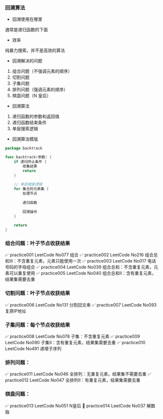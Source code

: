 ### 回溯算法

* 回溯使用在哪里

通常是递归函数的下面


* 效率

纯暴力搜索，并不是高效的算法


* 回溯解决的问题

1. 组合问题（不强调元素的顺序）
2. 切割问题
3. 子集问题
4. 排列问题（强调元素的顺序）
5. 棋盘问题（N 皇后）


* 回溯算法

1. 递归函数的参数和返回值
2. 递归函数结束条件
3. 单层搜索逻辑


* 回溯算法模版

```go
package backtrack

func backtrack(参数) {
	if 递归终止条件 {
		收集结果
		return
	}
	
	// 单层搜索逻辑
	for 集合的元素集 {
		处理节点
		
		递归函数
		
		回溯操作
	}
	
	return
}
```


### 组合问题：叶子节点收获结果

✅️ practice001 LeetCode No077 组合
✅ practice002 LeetCode No216 组合总和Ⅲ：不含重复元素，元素只能使用一次
✅️ practice003 LeetCode No017 电话号码的字母组合
✅ practice004 LeetCode No039 组合总和：不含重复元素，元素可以重复使用
✅️ practice005 LeetCode No040 组合总和Ⅱ：含有重复元素，结果集需要去重


### 切割问题：叶子节点收获结果

✅️ practice006 LeetCode No131 分割回文串
✅️ practice007 LeetCode No093 复原IP地址


### 子集问题：每个节点收获结果

✅️ practice008 LeetCode No078 子集：不含重复元素
✅️ practice009 LeetCode No090 子集Ⅱ：含有重复元素，结果集需要去重
✅️ practice010 LeetCode No491 递增子序列


### 排列问题：

✅️ practice011 LeetCode No046 全排列：无重复元素，结果集不需要去重
✅️ practice012 LeetCode No047 全排列Ⅱ：有重复元素，结果集需要去重


### 棋盘问题：

✅️ practice013 LeetCode No051 N皇后
️🚫 practice014 LeetCode No037 解数独
